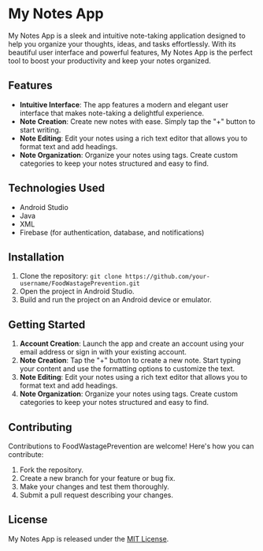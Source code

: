 # My Notes App

My Notes App is a sleek and intuitive note-taking application designed to help you organize your thoughts, ideas, and tasks effortlessly. With its beautiful user interface and powerful features, My Notes App is the perfect tool to boost your productivity and keep your notes organized.

## Features

- **Intuitive Interface**: The app features a modern and elegant user interface that makes note-taking a delightful experience.
- **Note Creation**: Create new notes with ease. Simply tap the "+" button to start writing.
- **Note Editing**: Edit your notes using a rich text editor that allows you to format text and add headings.
- **Note Organization**: Organize your notes using tags. Create custom categories to keep your notes structured and easy to find.


## Technologies Used

- Android Studio
- Java
- XML
- Firebase (for authentication, database, and notifications)

## Installation

1. Clone the repository: `git clone https://github.com/your-username/FoodWastagePrevention.git`
2. Open the project in Android Studio.
3. Build and run the project on an Android device or emulator.


## Getting Started

1. **Account Creation**: Launch the app and create an account using your email address or sign in with your existing account.
2. **Note Creation**: Tap the "+" button to create a new note. Start typing your content and use the formatting options to customize the text.
3. **Note Editing**: Edit your notes using a rich text editor that allows you to format text and add headings.
4. **Note Organization**: Organize your notes using tags. Create custom categories to keep your notes structured and easy to find.

## Contributing

Contributions to FoodWastagePrevention are welcome! Here's how you can contribute:

1. Fork the repository.
2. Create a new branch for your feature or bug fix.
3. Make your changes and test them thoroughly.
4. Submit a pull request describing your changes.

## License

My Notes App is released under the [MIT License](https://opensource.org/licenses/MIT).

